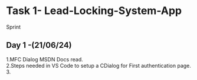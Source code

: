 # Task 1- Lead-Locking-System-App
Sprint
## Day 1 -(21/06/24)
1.MFC Dialog MSDN Docs read.<br/>
2.Steps needed in VS Code to setup a CDialog for First authentication page.
3.

